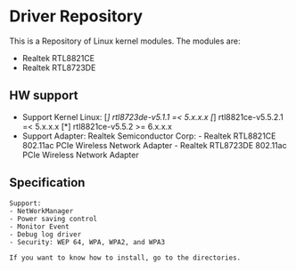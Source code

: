 # Driver Repository

This is a Repository of Linux kernel modules.
The modules are:

- Realtek RTL8821CE	
- Realtek RTL8723DE

## HW support
- Support Kernel Linux:
		[*] rtl8723de-v5.1.1 =< 5.x.x.x
		[*] rtl8821ce-v5.5.2.1 =< 5.x.x.x
		[*] rtl8821ce-v5.5.2 >= 6.x.x.x
- Support Adapter:
	Realtek Semiconductor Corp: 
		- Realtek RTL8821CE 802.11ac PCIe Wireless Network Adapter
		- Realtek RTL8723DE 802.11ac PCIe Wireless Network Adapter
	
## Specification
    Support:
    - NetWorkManager 
    - Power saving control
    - Monitor Event
    - Debug log driver
    - Security: WEP 64, WPA, WPA2, and WPA3
    
    If you want to know how to install, go to the directories.
